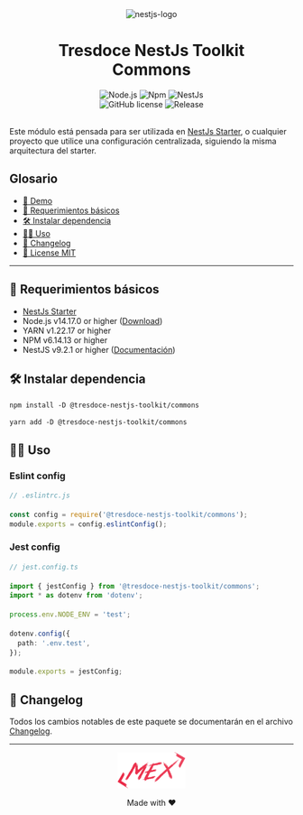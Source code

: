 <div align="center">
    <img alt="nestjs-logo" width="250" height="auto" src="https://camo.githubusercontent.com/c704e8013883cc3a04c7657e656fe30be5b188145d759a6aaff441658c5ffae0/68747470733a2f2f6e6573746a732e636f6d2f696d672f6c6f676f5f746578742e737667" />
    <h1>Tresdoce NestJs Toolkit<br/>Commons</h1>
</div>

<div align="center">
    <img src="https://img.shields.io/static/v1.svg?style=flat&label=Node&message=v14.17.0&labelColor=339933&color=757575&logoColor=FFFFFF&logo=Node.js" alt="Node.js"/>
    <img src="https://img.shields.io/static/v1.svg?style=flat&label=Npm&message=v6.14.13&labelColor=CB3837&logoColor=FFFFFF&color=757575&logo=npm" alt="Npm"/>
    <img src="https://img.shields.io/static/v1.svg?style=flat&label=NestJs&message=v9.2.1&labelColor=E0234E&logoColor=FFFFFF&color=757575&logo=Nestjs" alt="NestJs"/><br/>
    <img alt="GitHub license" src="https://img.shields.io/github/license/tresdoce/tresdoce-nestjs-toolkit?style=flat">
    <img alt="Release" src="https://img.shields.io/npm/v/@tresdoce-nestjs-toolkit/commons.svg">
    <br/>
</div>
<br/>

Este módulo está pensada para ser utilizada en [NestJs Starter](https://github.com/rudemex/nestjs-starter), o cualquier
proyecto que utilice una configuración centralizada, siguiendo la misma arquitectura del starter.

## Glosario

- [🥳 Demo](https://nestjs-starter.up.railway.app/v1/docs)
- [📝 Requerimientos básicos](#basic-requirements)
- [🛠️ Instalar dependencia](#install-dependencies)
- [👨‍💻 Uso](#use)
- [📄 Changelog](./CHANGELOG.md)
- [📜 License MIT](./license.md)

---

<a name="basic-requirements"></a>

## 📝 Requerimientos básicos

- [NestJs Starter](https://github.com/rudemex/nestjs-starter)
- Node.js v14.17.0 or higher ([Download](https://nodejs.org/es/download/))
- YARN v1.22.17 or higher
- NPM v6.14.13 or higher
- NestJS v9.2.1 or higher ([Documentación](https://nestjs.com/))

<a name="install-dependencies"></a>

## 🛠️ Instalar dependencia

```
npm install -D @tresdoce-nestjs-toolkit/commons
```

```
yarn add -D @tresdoce-nestjs-toolkit/commons
```

<a name="use"></a>

## 👨‍💻 Uso

### Eslint config

```typescript
// .eslintrc.js

const config = require('@tresdoce-nestjs-toolkit/commons');
module.exports = config.eslintConfig();
```

### Jest config

```typescript
// jest.config.ts

import { jestConfig } from '@tresdoce-nestjs-toolkit/commons';
import * as dotenv from 'dotenv';

process.env.NODE_ENV = 'test';

dotenv.config({
  path: '.env.test',
});

module.exports = jestConfig;
```

## 📄 Changelog

Todos los cambios notables de este paquete se documentarán en el archivo [Changelog](./CHANGELOG.md).

---

<div align="center">
    <a href="mailto:mdelgado@tresdoce.com.ar" target="_blank" alt="Send an email">
        <img src="https://raw.githubusercontent.com/tresdoce/tresdoce-nestjs-toolkit/ab924d5bdd9a9b9acb3ca5721d4ce977c6b7f680/.readme-static/logo-mex-red.svg" width="120" alt="Mex" />
    </a><br/>
    <p>Made with ❤</p>
</div>
